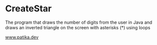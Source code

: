 # CreateStar

The program that draws the number of digits from the user in Java and draws an inverted triangle on the screen with asterisks (*) using loops

www.patika.dev
